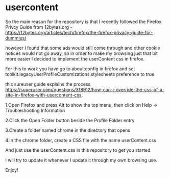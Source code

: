 # usercontent

So the main reason for the repository is that I recently followed the Firefox Privcy Guide from 12bytes.org -
  https://12bytes.org/articles/tech/firefox/the-firefox-privacy-guide-for-dummies/

however I found that some ads would still come through and other cookie notices would not go away, so in order to make my browsing just that bit more easier I decided to implement the userContent css in firefox.

For this to work you have go to about:config in firefox and set
toolkit.legacyUserProfileCustomizations.stylesheets
preference to true.

this sureuser guide explains the process
  https://superuser.com/questions/318912/how-can-i-override-the-css-of-a-site-in-firefox-with-usercontent-css.

1.Open Firefox and press Alt to show the top menu, then click on Help → Troubleshooting Information

2.Click the Open Folder button beside the Profile Folder entry

3.Create a folder named chrome in the directory that opens

4.In the chrome folder, create a CSS file with the name userContent.css

  
  And just use the userContent.css in this repository to get you started.

I will try to update it whenever I update it through my own browsing use.

Enjoy! 
